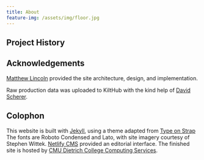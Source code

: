 ```yaml
---
title: About
feature-img: /assets/img/floor.jpg
---
```

## Project History

## Acknowledgements

[Matthew Lincoln](https://matthewlincoln.net) provided the site architecture, design, and implementation.

Raw production data was uploaded to KiltHub with the kind help of [David Scherer](https://library.cmu.edu/about/people/david-scherer).

## Colophon

This website is built with [Jekyll](https://jekyllrb.com), using a theme adapted from [Type on Strap](https://github.io/sylhare/Type-on-Strap)
The fonts are Roboto Condensed and Lato, with site imagery courtesy of Stephen Wittek.
[Netlify CMS](https://netlifycms.com) provided an editorial interface.
The finished site is hosted by [CMU Dietrich College Computing Services](https://www.cmu.edu/dietrich/faculty-staff/computing/index.html).
